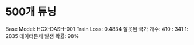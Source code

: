 # 500개 튜닝

Base Model: HCX-DASH-001
Train Loss: 0.4834
잘못된 국가 개수: 410
: 341
 1: 2835
데이터문제 발생 확률: 98%